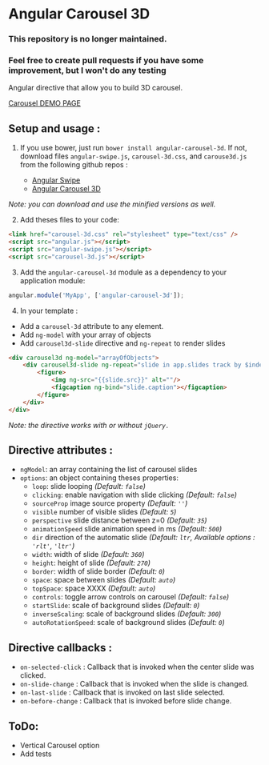 # Angular Carousel 3D

### This repository is no longer maintained.
### Feel free to create pull requests if you have some improvement, but I won't do any testing


Angular directive that allow you to build 3D carousel.

[Carousel DEMO PAGE](http://vladimirbujanovic.com/angular-carousel-3d/demo/demo.html)

## Setup and usage :

 1. If you use bower, just run `bower install angular-carousel-3d`. If not, download files `angular-swipe.js`, `carousel-3d.css`, and `carouse3d.js` from the following github repos :

    - [Angular Swipe](https://github.com/adzialocha/angular-swipe/tree/master/dist)
    - [Angular Carousel 3D](https://github.com/Wlada/angular-carousel-3d/tree/master/dist)

*Note: you can download and use the minified versions as well.*

  2. Add theses files to your code:
```html
<link href="carousel-3d.css" rel="stylesheet" type="text/css" />
<script src="angular.js"></script>
<script src="angular-swipe.js"></script>
<script src="carousel-3d.js"></script>
```

 3. Add the `angular-carousel-3d` module as a dependency to your application module:
```js
angular.module('MyApp', ['angular-carousel-3d']);
```

 4. In your template :
 - Add a `carousel-3d` attribute to any element.
 - Add `ng-model` with your array of objects
 - Add `carousel3d-slide` directive and `ng-repeat` to render slides
```html
<div carousel3d ng-model="arrayOfObjects">
    <div carousel3d-slide ng-repeat="slide in app.slides track by $index">
        <figure>
            <img ng-src="{{slide.src}}" alt=""/>
            <figcaption ng-bind="slide.caption"></figcaption>
        </figure>
    </div>
</div>
```
*Note: the directive works with or without `jQuery.`*

## Directive attributes :
- `ngModel`: an array containing the list of carousel slides
- `options`: an object containing theses properties:
  - `loop`: slide looping *(Default: `false`)*
  - `clicking`: enable navigation with slide clicking *(Default: `false`)*
  - `sourceProp` image source property *(Default: `''`)*
  - `visible` number of visible slides *(Default: `5`)*
  - `perspective` slide distance between z=0 *(Default: `35`)*
  - `animationSpeed` slide animation speed in ms *(Default: `500`)*
  - `dir` direction of the automatic slide *(Default: `ltr`, Available options : `'rlt'`, `'ltr'`)*
  - `width`: width of slide *(Default: `360`)*
  - `height`: height of slide *(Default: `270`)*
  - `border`: width of slide border *(Default: `0`)*
  - `space`: space between slides *(Default: `auto`)*
  - `topSpace`: space XXXX *(Default: `auto`)*
  - `controls`: toggle arrow controls on carousel *(Default: `false`)*
  - `startSlide`: scale of background slides *(Default: `0`)*
  - `inverseScaling`: scale of background slides *(Default: `300`)*
  - `autoRotationSpeed`: scale of background slides *(Default: `0`)*

## Directive callbacks :
- `on-selected-click` : Callback that is invoked when the center slide was clicked.
- `on-slide-change` : Callback that is invoked when the slide is changed.
- `on-last-slide` : Callback that is invoked on last slide selected.
- `on-before-change` : Callback that is invoked before slide change.

## ToDo:
- Vertical Carousel option
- Add tests
